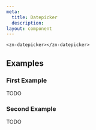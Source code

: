 ```yaml
---
meta:
  title: Datepicker
  description:
layout: component
---
```


```html:preview
<zn-datepicker></zn-datepicker>
```

## Examples

### First Example

TODO

### Second Example

TODO


